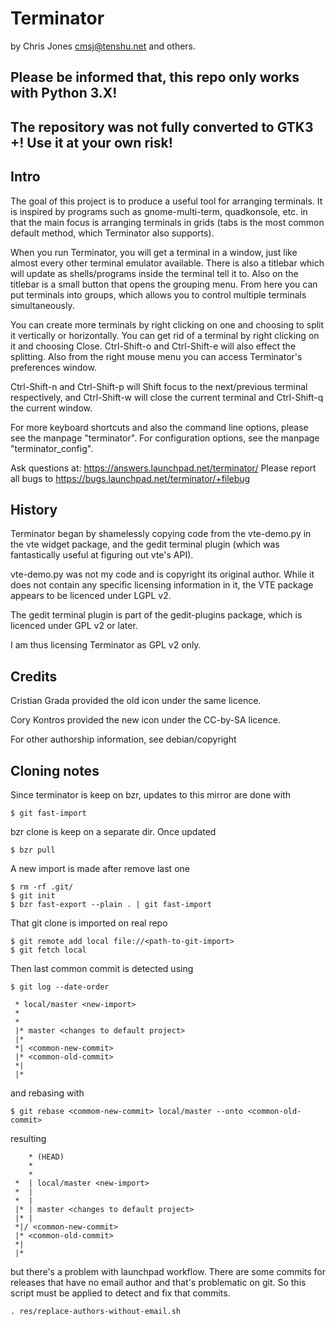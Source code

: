 # Terminator
by Chris Jones <cmsj@tenshu.net> and others.

## Please be informed that, this repo only works with Python 3.X!

## The repository was not fully converted to GTK3 +! Use it at your own risk!

## Intro

The goal of this project is to produce a useful tool for arranging terminals. 
It is inspired by programs such as gnome-multi-term, quadkonsole, etc. in that
the main focus is arranging terminals in grids (tabs is the most common default
method, which Terminator also supports).

When you run Terminator, you will get a terminal in a window, just like almost 
every other terminal emulator available. There is also a titlebar which will
update as shells/programs inside the terminal tell it to. Also on the titlebar
is a small button that opens the grouping menu. From here you can put terminals
into groups, which allows you to control multiple terminals simultaneously.

You can create more terminals by right clicking on one and choosing to split 
it vertically or horizontally. You can get rid of a terminal by right 
clicking on it and choosing Close. Ctrl-Shift-o and Ctrl-Shift-e will also 
effect the splitting.
Also from the right mouse menu you can access Terminator's preferences window.

Ctrl-Shift-n and Ctrl-Shift-p will Shift focus to the next/previous terminal 
respectively, and Ctrl-Shift-w will close the current terminal and 
Ctrl-Shift-q the current window.

For more keyboard shortcuts and also the command line options, please see the
manpage "terminator". For configuration options, see the manpage 
"terminator_config".

Ask questions at: https://answers.launchpad.net/terminator/
Please report all bugs to https://bugs.launchpad.net/terminator/+filebug

## History

Terminator began by shamelessly copying code from the vte-demo.py in the vte 
widget package, and the gedit terminal plugin (which was fantastically 
useful at figuring out vte's API).

vte-demo.py was not my code and is copyright its original author. While it 
does not contain any specific licensing information in it, the VTE package 
appears to be licenced under LGPL v2.

The gedit terminal plugin is part of the gedit-plugins package, which is 
licenced under GPL v2 or later.

I am thus licensing Terminator as GPL v2 only.

## Credits

Cristian Grada provided the old icon under the same licence.

Cory Kontros provided the new icon under the CC-by-SA licence.

For other authorship information, see debian/copyright

## Cloning notes

Since terminator is keep on bzr, updates to this mirror are done with

```
$ git fast-import
```

bzr clone is keep on a separate dir. Once updated

```
$ bzr pull
```

A new import is made after remove last one

```
$ rm -rf .git/ 
$ git init
$ bzr fast-export --plain . | git fast-import
```

That git clone is imported on real repo

```
$ git remote add local file://<path-to-git-import>
$ git fetch local
```

Then last common commit is detected using

```
$ git log --date-order
```

```
 * local/master <new-import>
 *
 *
 |* master <changes to default project>
 |*
 *| <common-new-commit>
 |* <common-old-commit>
 *|
 |*
```

and rebasing with

```
$ git rebase <commom-new-commit> local/master --onto <common-old-commit>
```

resulting

```
    * (HEAD)
    *
    *
 *  | local/master <new-import>
 *  |
 *  |
 |* | master <changes to default project>
 |* |
 *|/ <common-new-commit>
 |* <common-old-commit>
 *|
 |*
```

but there's a problem with launchpad workflow. There are some commits for 
releases that have no email author and that's problematic on git. So this 
script must be applied to detect and fix that commits.

```
. res/replace-authors-without-email.sh
```
